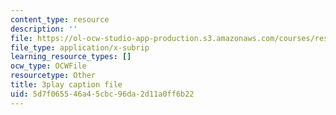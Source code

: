 ```yaml
---
content_type: resource
description: ''
file: https://ol-ocw-studio-app-production.s3.amazonaws.com/courses/res-8-007-cosmic-origin-of-the-chemical-elements-fall-2019/5d7f065546a45cbc96da2d11a0ff6b22_-KUXPcs2Di4.vtt
file_type: application/x-subrip
learning_resource_types: []
ocw_type: OCWFile
resourcetype: Other
title: 3play caption file
uid: 5d7f0655-46a4-5cbc-96da-2d11a0ff6b22
---
```

